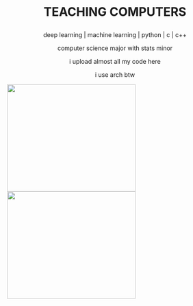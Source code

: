 # <p align='center'> TEACHING COMPUTERS </p> #


<p align='center'>
deep learning | machine learning | python | c | c++<br /> 
</p>

<p align='center'>
computer science major with stats minor <br />
</p>
<p align='center'>
i upload almost all my code here <br />
</p>
<p align='center'>
i use arch btw <br />
</p>

<img src="https://github.com/wettestsock/wettestsock/assets/119987092/e2192217-f4ba-4be8-85a4-7be0a8f0527a" width="300" height="250">
<img src="https://github.com/wettestsock/wettestsock/assets/119987092/7b09236a-511c-416f-a2f2-828929ba72d1" width="300" height="250">
